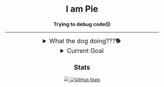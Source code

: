 <h1 align="center">I am Pie</h1>
<h3 align="center">Trying to debug code😑</h3>

---

<div align="center">

<details>
<summary style="font-size: 20px;">What the dog doing???🐕</summary>
<a href="https://github.com/Piee1/odin-project" style="text-align: center; font-size: 20px;">The Odin Project</a>
</details>


<details>
<summary style="font-size: 20px;">Current Goal</summary>
<p style="text-align: center; font-size: 18px;">Trying to learn how to code</p>
</details>

</div>

<!-- <h3 align="left">Languages and Tools:</h3>
<p align="left"> <a href="https://www.arduino.cc/" target="_blank" rel="noreferrer"> <img src="https://cdn.worldvectorlogo.com/logos/arduino-1.svg" alt="arduino" width="40" height="40"/> </a> <a href="https://www.blender.org/" target="_blank" rel="noreferrer"> <img src="https://download.blender.org/branding/community/blender_community_badge_white.svg" alt="blender" width="40" height="40"/> </a> <a href="https://www.w3schools.com/cpp/" target="_blank" rel="noreferrer"> <img src="https://raw.githubusercontent.com/devicons/devicon/master/icons/cplusplus/cplusplus-original.svg" alt="cplusplus" width="40" height="40"/> </a> <a href="https://www.w3schools.com/css/" target="_blank" rel="noreferrer"> <img src="https://raw.githubusercontent.com/devicons/devicon/master/icons/css3/css3-original-wordmark.svg" alt="css3" width="40" height="40"/> </a> <a href="https://dotnet.microsoft.com/" target="_blank" rel="noreferrer"> <img src="https://raw.githubusercontent.com/devicons/devicon/master/icons/dot-net/dot-net-original-wordmark.svg" alt="dotnet" width="40" height="40"/> </a> <a href="https://git-scm.com/" target="_blank" rel="noreferrer"> <img src="https://www.vectorlogo.zone/logos/git-scm/git-scm-icon.svg" alt="git" width="40" height="40"/> </a> <a href="https://www.w3.org/html/" target="_blank" rel="noreferrer"> <img src="https://raw.githubusercontent.com/devicons/devicon/master/icons/html5/html5-original-wordmark.svg" alt="html5" width="40" height="40"/> </a> <a href="https://developer.mozilla.org/en-US/docs/Web/JavaScript" target="_blank" rel="noreferrer"> <img src="https://raw.githubusercontent.com/devicons/devicon/master/icons/javascript/javascript-original.svg" alt="javascript" width="40" height="40"/> </a> <a href="https://nodejs.org" target="_blank" rel="noreferrer"> <img src="https://raw.githubusercontent.com/devicons/devicon/master/icons/nodejs/nodejs-original-wordmark.svg" alt="nodejs" width="40" height="40"/> </a> <a href="https://www.photoshop.com/en" target="_blank" rel="noreferrer"> <img src="https://raw.githubusercontent.com/devicons/devicon/master/icons/photoshop/photoshop-line.svg" alt="photoshop" width="40" height="40"/> </a> <a href="https://www.python.org" target="_blank" rel="noreferrer"> <img src="https://raw.githubusercontent.com/devicons/devicon/master/icons/python/python-original.svg" alt="python" width="40" height="40"/> </a> <a href="https://unity.com/" target="_blank" rel="noreferrer"> <img src="https://www.vectorlogo.zone/logos/unity3d/unity3d-icon.svg" alt="unity" width="40" height="40"/> </a> </p> -->

<h2 style="text-align:center; text-decoration: none; border-bottom: none;">Stats</h2>

<p align="center">
    <a href="https://github.com/piee1">
        <img src="https://github-readme-stats.vercel.app/api/top-langs/?username=piee1&hide_progress=false&langs_count=10&exclude_repo=&hide=vim%20script,cmake,makefile,batchfile,emacs%20lisp&card_width=699&hide_border=false&theme=github_dark&size_weight=0.5&count_weight=0.5" />
    </a>
    <a href="https://github.com/piee1">
        <img src="https://github-readme-stats.vercel.app/api?username=piee1&show_icons=true&theme=github_dark&locale=en" alt="GitHub Stats"/>
    </a>
</p>
